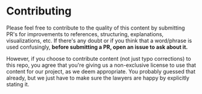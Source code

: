# Contributing

Please feel free to contribute to the quality of this content by submitting PR's for improvements to references, structuring, explanations, visualizations, etc. If there's any doubt or if you think that a word/phrase is used confusingly, **before submitting a PR, open an issue to ask about it.**

However, if you choose to contribute content (not just typo corrections) to this repo, you agree that you're giving us a non-exclusive license to use that content for our project, as we deem appropriate. You probably guessed that already, but we just have to make sure the lawyers are happy by explicitly stating it.
